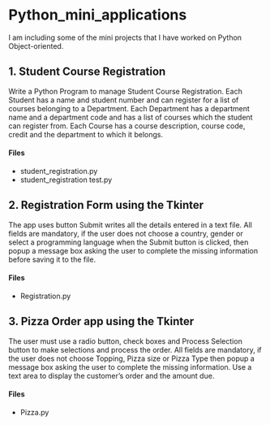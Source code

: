 # Python_mini_applications

I am including some of the mini projects that I have worked on Python Object-oriented. 

## 1. Student Course Registration
Write a Python Program to manage Student Course Registration. Each Student has a
name and student number and can register for a list of courses belonging to a Department. Each Department has a department name and a department code and has a list of courses which the student can register from. Each Course has a course description, course code, credit and the department to which it belongs.
#### Files 
* student_registration.py
* student_registration test.py

## 2. Registration Form using the Tkinter
The app uses button Submit writes all the details entered in a text file. All fields are mandatory, if the user does not choose a country, gender or select a programming language when the Submit button is clicked, then popup a message box asking the user to complete the missing information before saving it to the file.
#### Files 
* Registration.py

## 3. Pizza Order app using the Tkinter
The user must use a radio button, check boxes and Process Selection button to make selections and process the order. All fields are mandatory, if the user does not choose Topping, Pizza size or Pizza Type then popup a message box asking the user to complete the missing information. Use a text area to display the customer’s order and the amount due.
#### Files 
* Pizza.py

